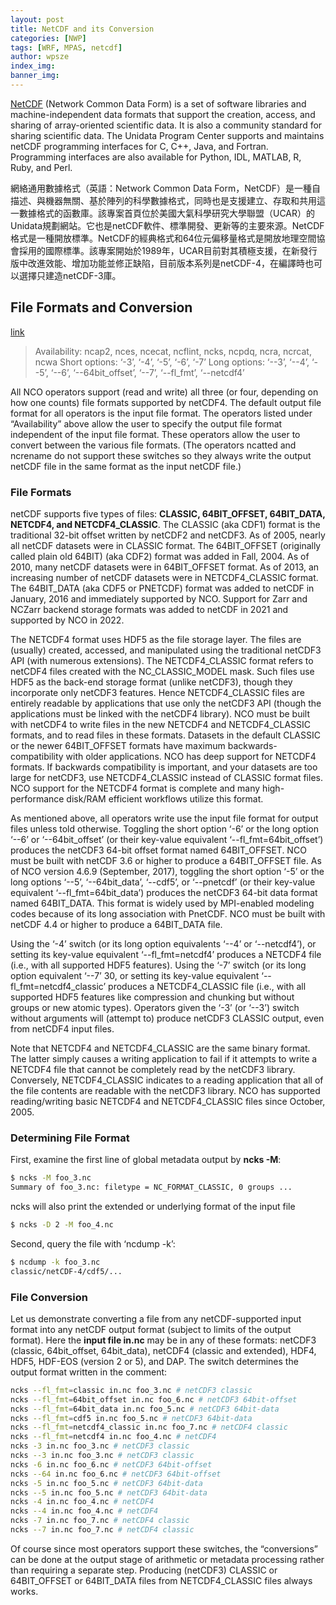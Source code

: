 ```yaml
---
layout: post
title: NetCDF and its Conversion
categories: [NWP]
tags: [WRF, MPAS, netcdf]
author: wpsze
index_img: 
banner_img: 
---
```


[NetCDF](https://www.unidata.ucar.edu/software/netcdf/) (Network Common Data Form) is a set of software libraries and machine-independent data formats that support the creation, access, and sharing of array-oriented scientific data. It is also a community standard for sharing scientific data. The Unidata Program Center supports and maintains netCDF programming interfaces for C, C++, Java, and Fortran. Programming interfaces are also available for Python, IDL, MATLAB, R, Ruby, and Perl.

網絡通用數據格式（英語：Network Common Data Form，NetCDF）是一種自描述、與機器無關、基於陣列的科學數據格式，同時也是支援建立、存取和共用這一數據格式的函數庫。該專案首頁位於美國大氣科學研究大學聯盟（UCAR）的Unidata規劃網站。它也是netCDF軟件、標準開發、更新等的主要來源。NetCDF格式是一種開放標準。NetCDF的經典格式和64位元偏移量格式是開放地理空間協會採用的國際標準。該專案開始於1989年，UCAR目前對其積極支援，在新發行版中改進效能、增加功能並修正缺陷，目前版本系列是netCDF-4，在編譯時也可以選擇只建造netCDF-3庫。

## File Formats and Conversion
[link](https://nco.sourceforge.net/nco.html#fl_fmt)
> Availability: ncap2, nces, ncecat, ncflint, ncks, ncpdq, ncra, ncrcat, ncwa
> Short options: ‘-3’, ‘-4’, ‘-5’, ‘-6’, ‘-7’
> Long options: ‘--3’, ‘--4’, ‘--5’, ‘--6’, ‘--64bit_offset’, ‘--7’, ‘--fl_fmt’, ‘--netcdf4’

All NCO operators support (read and write) all three (or four, depending on how one counts) file formats supported by netCDF4. The default output file format for all operators is the input file format. The operators listed under “Availability” above allow the user to specify the output file format independent of the input file format. These operators allow the user to convert between the various file formats. (The operators ncatted and ncrename do not support these switches so they always write the output netCDF file in the same format as the input netCDF file.)

### File Formats
netCDF supports five types of files: **CLASSIC, 64BIT_OFFSET, 64BIT_DATA, NETCDF4, and NETCDF4_CLASSIC**. The CLASSIC (aka CDF1) format is the traditional 32-bit offset written by netCDF2 and netCDF3. As of 2005, nearly all netCDF datasets were in CLASSIC format. The 64BIT_OFFSET (originally called plain old 64BIT) (aka CDF2) format was added in Fall, 2004. As of 2010, many netCDF datasets were in 64BIT_OFFSET format. As of 2013, an increasing number of netCDF datasets were in NETCDF4_CLASSIC format. The 64BIT_DATA (aka CDF5 or PNETCDF) format was added to netCDF in January, 2016 and immediately supported by NCO. Support for Zarr and NCZarr backend storage formats was added to netCDF in 2021 and supported by NCO in 2022.

The NETCDF4 format uses HDF5 as the file storage layer. The files are (usually) created, accessed, and manipulated using the traditional netCDF3 API (with numerous extensions). The NETCDF4_CLASSIC format refers to netCDF4 files created with the NC_CLASSIC_MODEL mask. Such files use HDF5 as the back-end storage format (unlike netCDF3), though they incorporate only netCDF3 features. Hence NETCDF4_CLASSIC files are entirely readable by applications that use only the netCDF3 API (though the applications must be linked with the netCDF4 library). NCO must be built with netCDF4 to write files in the new NETCDF4 and NETCDF4_CLASSIC formats, and to read files in these formats. Datasets in the default CLASSIC or the newer 64BIT_OFFSET formats have maximum backwards-compatibility with older applications. NCO has deep support for NETCDF4 formats. If backwards compatibility is important, and your datasets are too large for netCDF3, use NETCDF4_CLASSIC instead of CLASSIC format files. NCO support for the NETCDF4 format is complete and many high-performance disk/RAM efficient workflows utilize this format.

As mentioned above, all operators write use the input file format for output files unless told otherwise. Toggling the short option ‘-6’ or the long option ‘--6’ or ‘--64bit_offset’ (or their key-value equivalent ‘--fl_fmt=64bit_offset’) produces the netCDF3 64-bit offset format named 64BIT_OFFSET. NCO must be built with netCDF 3.6 or higher to produce a 64BIT_OFFSET file. As of NCO version 4.6.9 (September, 2017), toggling the short option ‘-5’ or the long options ‘--5’, ‘--64bit_data’, ‘--cdf5’, or ‘--pnetcdf’ (or their key-value equivalent ‘--fl_fmt=64bit_data’) produces the netCDF3 64-bit data format named 64BIT_DATA. This format is widely used by MPI-enabled modeling codes because of its long association with PnetCDF. NCO must be built with netCDF 4.4 or higher to produce a 64BIT_DATA file.

Using the ‘-4’ switch (or its long option equivalents ‘--4’ or ‘--netcdf4’), or setting its key-value equivalent ‘--fl_fmt=netcdf4’ produces a NETCDF4 file (i.e., with all supported HDF5 features). Using the ‘-7’ switch (or its long option equivalent ‘--7’ 30, or setting its key-value equivalent ‘--fl_fmt=netcdf4_classic’ produces a NETCDF4_CLASSIC file (i.e., with all supported HDF5 features like compression and chunking but without groups or new atomic types). Operators given the ‘-3’ (or ‘--3’) switch without arguments will (attempt to) produce netCDF3 CLASSIC output, even from netCDF4 input files.

Note that NETCDF4 and NETCDF4_CLASSIC are the same binary format. The latter simply causes a writing application to fail if it attempts to write a NETCDF4 file that cannot be completely read by the netCDF3 library. Conversely, NETCDF4_CLASSIC indicates to a reading application that all of the file contents are readable with the netCDF3 library. NCO has supported reading/writing basic NETCDF4 and NETCDF4_CLASSIC files since October, 2005.

### Determining File Format
First, examine the first line of global metadata output by **ncks -M**:
```sh
$ ncks -M foo_3.nc
Summary of foo_3.nc: filetype = NC_FORMAT_CLASSIC, 0 groups ...
```
ncks will also print the extended or underlying format of the input file
```sh
$ ncks -D 2 -M foo_4.nc
```
Second, query the file with ‘ncdump -k’:
```sh
$ ncdump -k foo_3.nc
classic/netCDF-4/cdf5/...
```

### File Conversion
Let us demonstrate converting a file from any netCDF-supported input format into any netCDF output format (subject to limits of the output format). Here the **input file in.nc** may be in any of these formats: netCDF3 (classic, 64bit_offset, 64bit_data), netCDF4 (classic and extended), HDF4, HDF5, HDF-EOS (version 2 or 5), and DAP. The switch determines the output format written in the comment: 

```sh
ncks --fl_fmt=classic in.nc foo_3.nc # netCDF3 classic
ncks --fl_fmt=64bit_offset in.nc foo_6.nc # netCDF3 64bit-offset
ncks --fl_fmt=64bit_data in.nc foo_5.nc # netCDF3 64bit-data
ncks --fl_fmt=cdf5 in.nc foo_5.nc # netCDF3 64bit-data
ncks --fl_fmt=netcdf4_classic in.nc foo_7.nc # netCDF4 classic
ncks --fl_fmt=netcdf4 in.nc foo_4.nc # netCDF4 
ncks -3 in.nc foo_3.nc # netCDF3 classic
ncks --3 in.nc foo_3.nc # netCDF3 classic
ncks -6 in.nc foo_6.nc # netCDF3 64bit-offset
ncks --64 in.nc foo_6.nc # netCDF3 64bit-offset
ncks -5 in.nc foo_5.nc # netCDF3 64bit-data
ncks --5 in.nc foo_5.nc # netCDF3 64bit-data
ncks -4 in.nc foo_4.nc # netCDF4 
ncks --4 in.nc foo_4.nc # netCDF4 
ncks -7 in.nc foo_7.nc # netCDF4 classic
ncks --7 in.nc foo_7.nc # netCDF4 classic
```
Of course since most operators support these switches, the “conversions” can be done at the output stage of arithmetic or metadata processing rather than requiring a separate step. Producing (netCDF3) CLASSIC or 64BIT_OFFSET or 64BIT_DATA files from NETCDF4_CLASSIC files always works.

